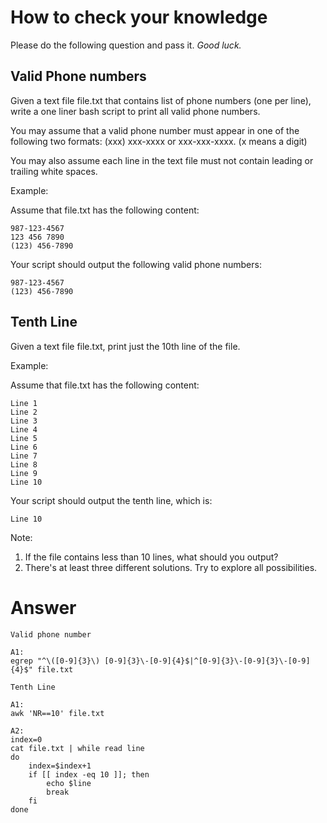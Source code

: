 # How to check your knowledge
Please do the following question and pass it. *Good luck.*

## Valid Phone numbers
Given a text file file.txt that contains list of phone numbers (one per line), write a one liner bash script to print all valid phone numbers.

You may assume that a valid phone number must appear in one of the following two formats: (xxx) xxx-xxxx or xxx-xxx-xxxx. (x means a digit)

You may also assume each line in the text file must not contain leading or trailing white spaces.

Example:

Assume that file.txt has the following content:
```
987-123-4567
123 456 7890
(123) 456-7890
```
Your script should output the following valid phone numbers:
```
987-123-4567
(123) 456-7890
```

## Tenth Line
Given a text file file.txt, print just the 10th line of the file.

Example:

Assume that file.txt has the following content:
```
Line 1
Line 2
Line 3
Line 4
Line 5
Line 6
Line 7
Line 8
Line 9
Line 10
```
Your script should output the tenth line, which is:
```
Line 10
```
Note:
1. If the file contains less than 10 lines, what should you output?
2. There's at least three different solutions. Try to explore all possibilities.




# Answer
```
Valid phone number

A1: 
egrep "^\([0-9]{3}\) [0-9]{3}\-[0-9]{4}$|^[0-9]{3}\-[0-9]{3}\-[0-9]{4}$" file.txt
```

```
Tenth Line

A1:
awk 'NR==10' file.txt

A2: 
index=0
cat file.txt | while read line
do
    index=$index+1
    if [[ index -eq 10 ]]; then
        echo $line
        break
    fi
done
```